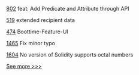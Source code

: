 
[802](https://github.com/hyperledger-labs/open-enterprise-agent/pull/802) feat: Add Predicate and Attribute through API

[519](https://github.com/hyperledger-labs/fabric-token-sdk/pull/519) extended recipient data

[474](https://github.com/hyperledger-labs/blockchain-explorer/pull/474) Boottime-Feature-UI

[1465](https://github.com/hyperledger/besu-docs/pull/1465) Fix minor typo

[1604](https://github.com/hyperledger/solang/pull/1604) No version of Solidity supports octal numbers


[See more >>>](https://start-here.hyperledger.org/pull-requests)
